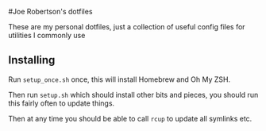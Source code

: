 #Joe Robertson's dotfiles

These are my personal dotfiles, just a collection of useful config files for utilities I commonly use

## Installing

Run `setup_once.sh` once, this will install Homebrew and Oh My ZSH.

Then run `setup.sh` which should install other bits and pieces, you should run this fairly often to update things.

Then at any time you should be able to call `rcup` to update all symlinks etc.


